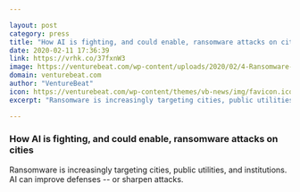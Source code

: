 ```yaml
---

layout: post
category: press
title: "How AI is fighting, and could enable, ransomware attacks on cities"
date: 2020-02-11 17:36:39
link: https://vrhk.co/37fxnW3
image: https://venturebeat.com/wp-content/uploads/2020/02/4-Ransomware-1.jpg?w=1200&strip=all
domain: venturebeat.com
author: "VentureBeat"
icon: https://venturebeat.com/wp-content/themes/vb-news/img/favicon.ico
excerpt: "Ransomware is increasingly targeting cities, public utilities, and institutions. AI can improve defenses -- or sharpen attacks."

---
```


### How AI is fighting, and could enable, ransomware attacks on cities

Ransomware is increasingly targeting cities, public utilities, and institutions. AI can improve defenses -- or sharpen attacks.